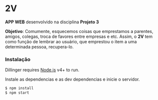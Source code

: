 # 2V

**APP WEB** desenvolvido na disciplina **Projeto 3**

**Objetivo**: Comumente, esquecemos coisas que emprestamos a parentes, amigos, colegas, troca de favores entre empresas e etc. Assim, o **2V** tem como função de lembrar ao usuário, que emprestou o item a uma determinada pessoa, recupera-lo.

### Instalação

Dillinger requires [Node.js](https://nodejs.org/) v4+ to run.

Instale as dependencias e as dev dependencias e inicie o servidor.

```sh
$ npm install
$ npm start
```

